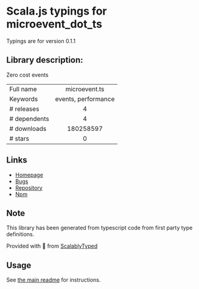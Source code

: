 
# Scala.js typings for microevent_dot_ts

Typings are for version 0.1.1

## Library description:
Zero cost events

|                    |                 |
| ------------------ | :-------------: |
| Full name          | microevent.ts |
| Keywords           | events, performance |
| # releases         | 4 |
| # dependents       | 4 |
| # downloads        | 180258597 |
| # stars            | 0 |

## Links
- [Homepage](https://github.com/DirtyHairy/microevent#readme)
- [Bugs](https://github.com/DirtyHairy/microevent/issues)
- [Repository](https://github.com/DirtyHairy/microevent)
- [Npm](https://www.npmjs.com/package/microevent.ts)
    


## Note
This library has been generated from typescript code from first party type definitions.

Provided with :purple_heart: from [ScalablyTyped](https://github.com/oyvindberg/ScalablyTyped)

## Usage
See [the main readme](../../readme.md) for instructions.


